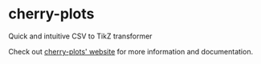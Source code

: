 cherry-plots
============

Quick and intuitive CSV to TikZ transformer

Check out [cherry-plots' website](http://cherry-plots.heroku.com) for more information and documentation.